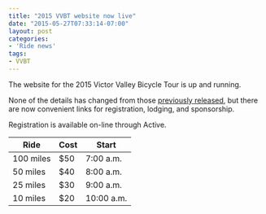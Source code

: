```yaml
---
title: "2015 VVBT website now live"
date: "2015-05-27T07:33:14-07:00"
layout: post
categories:
- 'Ride news'
tags:
- VVBT
---
```


The website for the 2015 Victor Valley Bicycle Tour is up and running.

None of the details has changed from those [previously released](/2015/04/2015-victor-valley-bicycle-tour/), but there are now convenient links for registration, lodging, and sponsorship.

Registration is available on-line through Active.

| Ride | Cost | Start |
|---|---|---|
| 100 miles | $50 | 7:00 a.m. |
| 50 miles | $40 | 8:00 a.m. |
| 25 miles | $30 | 9:00 a.m. |
| 10 miles | $20 | 10:00 a.m. |